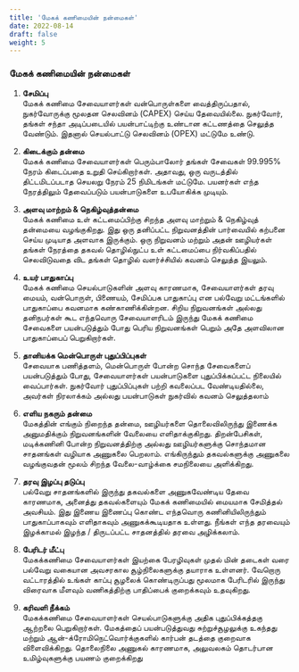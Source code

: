 ```yaml
---
title: 'மேகக் கணிமையின் நன்மைகள்'
date: 2022-08-14
draft: false
weight: 5
---
```


### மேகக் கணிமையின் நன்மைகள்

1. __சேமிப்பு__ <br>
மேகக் கணிமை சேவையாளர்கள் வன்பொருள்களை வைத்திருப்பதால், நுகர்வோருக்கு மூலதன செலவினம் (CAPEX) செய்ய தேவையில்லை. நுகர்வோர், தங்கள் சந்தா அடிப்படையில் பயன்பாட்டிற்கு உண்டான கட்டணத்தை செலுத்த வேண்டும். இதனால் செயல்பாட்டு செலவினம் (OPEX) மட்டுமே உண்டு.

2. __கிடைக்கும் தன்மை__ <br>
மேகக் கணிமை சேவையாளர்கள் பெரும்பாலோர் தங்கள் சேவைகள் 99.995% நேரம் கிடைப்பதை உறுதி செய்கிறார்கள். அதாவது, ஒரு வருடத்தில் திட்டமிடப்படாத செயலறு நேரம் 25 நிமிடங்கள் மட்டுமே. பயனர்கள் எந்த நேரத்திலும் தேவைப்படும் பயன்பாடுகளை உபயோகிக்க முடியும்.

3. __அளவு மாற்றம் & நெகிழ்வுத்தன்மை__ <br>
மேகக் கணிமை உள் கட்டமைப்பிற்கு சிறந்த அளவு மாற்றும் & நெகிழ்வுத் தன்மையை வழங்குகிறது. இது ஒரு தனிப்பட்ட நிறுவனத்தின் பார்வையில் கற்பனை செய்ய முடியாத அளவாக இருக்கும். ஒரு நிறுவனம் மற்றும் அதன் ஊழியர்கள் தங்கள் நேரத்தை தகவல் தொழில்நுட்ப உள் கட்டமைப்பை நிர்வகிப்பதில் செலவிடுவதை  விட தங்கள் தொழில் வளர்ச்சியில் கவனம் செலுத்த இயலும்.

4. __உயர் பாதுகாப்பு__ <br>
மேகக் கணிமை செயல்பாடுகளின் அளவு காரணமாக, சேவையாளர்கள் தரவு மையம், வன்பொருள், பிணையம், சேமிப்பக பாதுகாப்பு என பல்வேறு மட்டங்களில் பாதுகாப்பை கவனமாக கண்காணிக்கின்றன. சிறிய நிறுவனங்கள் அல்லது தனிநபர்கள் கூட எந்தவொரு சேவையாளரிடம் இருந்து மேகக் கணிமை சேவைகளை பயன்படுத்தும் போது பெரிய நிறுவனங்கள் பெறும் அதே அளவிலான பாதுகாப்பைப் பெறுகிறார்கள்.


5. __தானியக்க மென்பொருள் புதுப்பிப்புகள்__ <br>
சேவையாக பணித்தளம், மென்பொருள் போன்ற சொந்த சேவைகளைப் பயன்படுத்தும் போது, சேவையாளர்கள் பயன்பாடுகளை புதுப்பிக்கப்பட்ட நிலையில் வைப்பார்கள். நுகர்வோர் புதுப்பிப்புகள் பற்றி கவலைப்பட வேண்டியதில்லை, அவர்கள் நிரலாக்கம் அல்லது பயன்பாடுகள் நுகர்வில்  கவனம் செலுத்தலாம் 


6. __எளிய நகரும் தன்மை__ <br>
மேகத்தின் எங்கும் நிறைந்த தன்மை, ஊழியர்களை தொலைவிலிருந்து இணைக்க அனுமதிக்கும் நிறுவனங்களின் வேலையை  எளிதாக்குகிறது. திறன்பேசிகள், மடிக்கணினி போன்ற நிறுவனத்திற்கு அல்லது ஊழியர்களுக்கு சொந்தமான சாதனங்கள் வழியாக அணுகலை பெறலாம். எங்கிருந்தும் தகவல்களுக்கு அணுகலை வழங்குவதன் மூலம் சிறந்த வேலை-வாழ்க்கை சமநிலையை அளிக்கிறது.

7. __தரவு இழப்பு தடுப்பு__ <br>
பல்வேறு சாதனங்களில் இருந்து தகவல்களை அணுகவேண்டிய தேவை காரணமாக, அனைத்து தகவல்களையும் மேகக் கணிமையில் மையமாக சேமித்தல் அவசியம். இது இணைய இணைப்பு கொண்ட எந்தவொரு கணினியிலிருந்தும் பாதுகாப்பாகவும் எளிதாகவும் அணுகக்கூடியதாக உள்ளது. நீங்கள் எந்த தரவையும் இழக்காமல் இழந்த / திருடப்பட்ட சாதனத்தில் தரவை அழிக்கலாம்.

8. __பேரிடர் மீட்பு__ <br>
மேகக்கணிமை சேவையாளர்கள் இயற்கை பேரழிவுகள் முதல் மின் தடைகள் வரை பல்வேறு வகையான அவசரகால சூழ்நிலைகளுக்கு தயாராக உள்ளனர். வேறொரு வட்டாரத்தில் உங்கள் காப்பு சூழலைக் கொண்டிருப்பது மூலமாக பேரிடரில் இருந்து விரைவாக மீளவும் வணிகத்திற்கு பாதிப்பைக் குறைக்கவும் உதவுகிறது.

9. __கரிவளி நீக்கம்__ <br>
மேகக்கணிமை சேவையாளர்கள் செயல்பாடுகளுக்கு அதிக புதுப்பிக்கத்தகு ஆற்றலை பெறுகிறார்கள். மேகத்தைப் பயன்படுத்துவது சுற்றுச்சூழலுக்கு உகந்தது மற்றும் ஆன்-க்ரோமிநெட்வொர்க்குகளில் கார்பன் தடத்தை குறைவாக விளைவிக்கிறது. தொலைநிலை அணுகல் காரணமாக, அலுவலகம் தொடர்பான உமிழ்வுகளுக்கு பயணம் குறைக்கிறது
